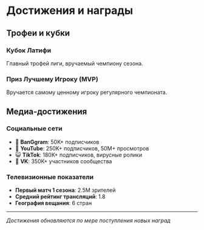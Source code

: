 # Достижения и награды

## Трофеи и кубки

### Кубок Латифи
Главный трофей лиги, вручаемый чемпиону сезона.

### Приз Лучшему Игроку (MVP)
Вручается самому ценному игроку регулярного чемпионата.

## Медиа-достижения

### Социальные сети
- 📱 **BanGgram**: 50K+ подписчиков
- 🎥 **YouTube**: 250K+ подписчиков, 50M+ просмотров
- 😺 **TikTok**: 180K+ подписчиков, вирусные ролики
- 📖 **VK**: 350K+ участников сообщества

### Телевизионные показатели
- **Первый матч 1 сезона**: 2.5M зрителей
- **Средний рейтинг трансляций**: 1.8
- **География вещания**: 6 стран

---

*Достижения обновляются по мере поступления новых наград*
